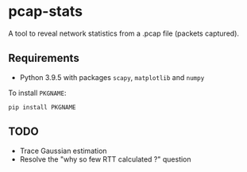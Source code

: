 # pcap-stats
A tool to reveal network statistics from a .pcap file (packets captured).

## Requirements

* Python 3.9.5 with packages `scapy`, `matplotlib` and `numpy`

To install `PKGNAME`:
```
pip install PKGNAME
```

## TODO
* Trace Gaussian estimation
* Resolve the "why so few RTT calculated ?" question
